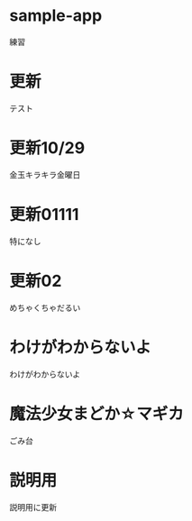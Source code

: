 # sample-app
練習

# 更新
テスト

# 更新10/29
金玉キラキラ金曜日

# 更新01111
特になし

# 更新02
めちゃくちゃだるい

# わけがわからないよ
わけがわからないよ

# 魔法少女まどか☆マギカ
ごみ台

# 説明用
説明用に更新

